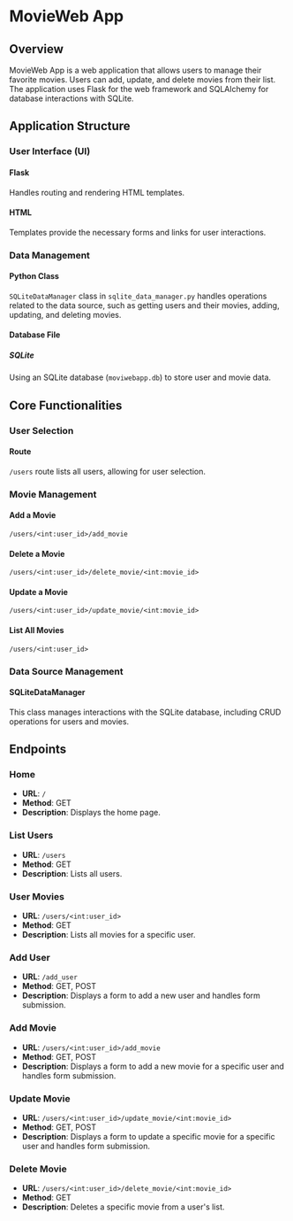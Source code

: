 # MovieWeb App

## Overview

MovieWeb App is a web application that allows users to manage their favorite movies. Users can add, update, and delete movies from their list. The application uses Flask for the web framework and SQLAlchemy for database interactions with SQLite.

## Application Structure

### User Interface (UI)

#### Flask
Handles routing and rendering HTML templates.

#### HTML
Templates provide the necessary forms and links for user interactions.

### Data Management

#### Python Class
`SQLiteDataManager` class in `sqlite_data_manager.py` handles operations related to the data source, such as getting users and their movies, adding, updating, and deleting movies.

#### Database File

##### SQLite
Using an SQLite database (`moviwebapp.db`) to store user and movie data.

## Core Functionalities

### User Selection

#### Route
`/users` route lists all users, allowing for user selection.

### Movie Management

#### Add a Movie
`/users/<int:user_id>/add_movie`

#### Delete a Movie
`/users/<int:user_id>/delete_movie/<int:movie_id>`

#### Update a Movie
`/users/<int:user_id>/update_movie/<int:movie_id>`

#### List All Movies
`/users/<int:user_id>`

### Data Source Management

#### SQLiteDataManager
This class manages interactions with the SQLite database, including CRUD operations for users and movies.

## Endpoints

### Home
- **URL**: `/`
- **Method**: GET
- **Description**: Displays the home page.

### List Users
- **URL**: `/users`
- **Method**: GET
- **Description**: Lists all users.

### User Movies
- **URL**: `/users/<int:user_id>`
- **Method**: GET
- **Description**: Lists all movies for a specific user.

### Add User
- **URL**: `/add_user`
- **Method**: GET, POST
- **Description**: Displays a form to add a new user and handles form submission.

### Add Movie
- **URL**: `/users/<int:user_id>/add_movie`
- **Method**: GET, POST
- **Description**: Displays a form to add a new movie for a specific user and handles form submission.

### Update Movie
- **URL**: `/users/<int:user_id>/update_movie/<int:movie_id>`
- **Method**: GET, POST
- **Description**: Displays a form to update a specific movie for a specific user and handles form submission.

### Delete Movie
- **URL**: `/users/<int:user_id>/delete_movie/<int:movie_id>`
- **Method**: GET
- **Description**: Deletes a specific movie from a user's list.